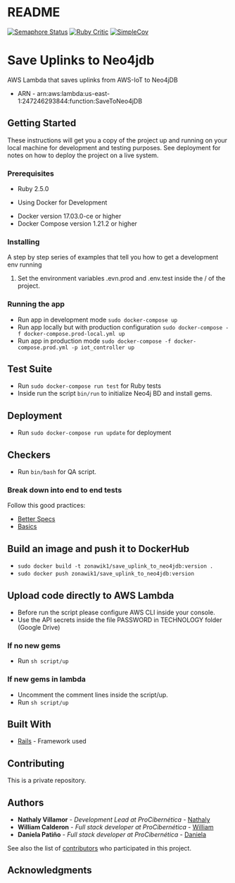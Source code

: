 # README

[![Semaphore Status](https://semaphoreci.com/api/v1/projects/40f62f1c-8a04-4a71-9eb7-d37735deb586/2264410/badge.svg)](https://semaphoreci.com/zonawiki/iot_controller)
[![Ruby Critic](https://img.shields.io/badge/RC%20Score-98.07-brightgreen.svg)](https://github.com/ZonaWiki/iot_controller "Rubycritic score")
[![SimpleCov](https://img.shields.io/badge/simplecov-passing-green.svg)](https://github.com/ZonaWiki/iot_controller "SimpleCov score")

# Save Uplinks to Neo4jdb

AWS Lambda that saves uplinks from AWS-IoT to Neo4jDB
- ARN - arn:aws:lambda:us-east-1:247246293844:function:SaveToNeo4jDB

## Getting Started

These instructions will get you a copy of the project up and running on your local machine for development and testing purposes. See deployment for notes on how to deploy the project on a live system.

### Prerequisites

  - Ruby 2.5.0
  * Using Docker for Development
  - Docker version 17.03.0-ce or higher
  - Docker Compose version 1.21.2 or higher

### Installing

A step by step series of examples that tell you how to get a development env running

  1. Set the environment variables .evn.prod and .env.test inside the / of the project.

### Running the app

  - Run app in development mode `sudo docker-compose up`
  - Run app locally but with production configuration `sudo docker-compose -f docker-compose.prod-local.yml up`
  - Run app in production mode `sudo docker-compose -f docker-compose.prod.yml -p iot_controller up`

## Test Suite

  - Run `sudo docker-compose run test` for Ruby tests
  - Inside run the script `bin/run` to initialize Neo4j BD and install gems.

## Deployment

  - Run `sudo docker-compose run update` for deployment

## Checkers

  - Run `bin/bash` for QA script.

### Break down into end to end tests

Follow this good practices:
  * [Better Specs](http://www.betterspecs.org/)
  * [Basics](https://medium.com/devnetwork/step-by-step-guide-to-write-rspec-that-is-understandable-and-readable-30279b04dd43)

## Build an image and push it to DockerHub
  - `sudo docker build -t zonawik1/save_uplink_to_neo4jdb:version .`
  - `sudo docker push zonawik1/save_uplink_to_neo4jdb:version`

## Upload code directly to AWS Lambda
  - Before run the script please configure AWS CLI inside your console.
  - Use the API secrets inside the file PASSWORD in TECHNOLOGY folder (Google Drive)

### If no new gems
  - Run `sh script/up`

### If new gems in lambda
  - Uncomment the comment lines inside the script/up.
  - Run `sh script/up`

## Built With

* [Rails](https://github.com/rails/rails) - Framework used

## Contributing

This is a private repository.

## Authors

* **Nathaly Villamor** - *Development Lead at ProCibernética* - [Nathaly](https://github.com/Jinara)
* **William Calderon** - *Full stack developer at ProCibernética* - [William](https://github.com/wecalderonc)
* **Daniela Patiño** - *Full stack developer at ProCibernética* - [Daniela](https://github.com/)

See also the list of [contributors](https://github.com/ZonaWiki/iot_controller/graphs/contributors) who participated in this project.

## Acknowledgments
